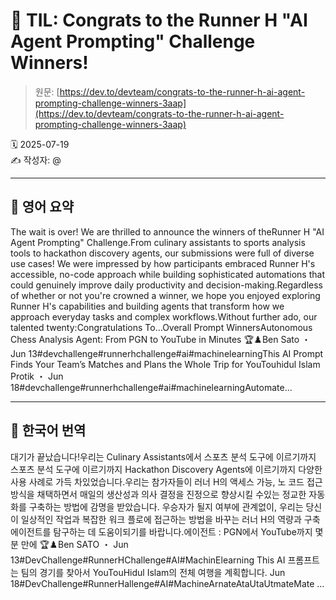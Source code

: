 # 📌 TIL: Congrats to the Runner H "AI Agent Prompting" Challenge Winners!

> 원문: [https://dev.to/devteam/congrats-to-the-runner-h-ai-agent-prompting-challenge-winners-3aap](https://dev.to/devteam/congrats-to-the-runner-h-ai-agent-prompting-challenge-winners-3aap)

🗓 2025-07-19  
✍️ 작성자: @

---

## 🔹 영어 요약

The wait is over! We are thrilled to announce the winners of theRunner H "AI Agent Prompting" Challenge.From culinary assistants to sports analysis tools to hackathon discovery agents, our submissions were full of diverse use cases! We were impressed by how participants embraced Runner H's accessible, no-code approach while building sophisticated automations that could genuinely improve daily productivity and decision-making.Regardless of whether or not you're crowned a winner, we hope you enjoyed exploring Runner H's capabilities and building agents that transform how we approach everyday tasks and complex workflows.Without further ado, our talented twenty:Congratulations To…Overall Prompt WinnersAutonomous Chess Analysis Agent: From PGN to YouTube in Minutes 🏆♟️Ben Sato ・ Jun 13#devchallenge#runnerhchallenge#ai#machinelearningThis AI Prompt Finds Your Team’s Matches and Plans the Whole Trip for YouTouhidul Islam Protik ・ Jun 18#devchallenge#runnerhchallenge#ai#machinelearningAutomate...

---

## 🔸 한국어 번역

대기가 끝났습니다!우리는 Culinary Assistants에서 스포츠 분석 도구에 이르기까지 스포츠 분석 도구에 이르기까지 Hackathon Discovery Agents에 이르기까지 다양한 사용 사례로 가득 차있었습니다.우리는 참가자들이 러너 H의 액세스 가능, 노 코드 접근 방식을 채택하면서 매일의 생산성과 의사 결정을 진정으로 향상시킬 수있는 정교한 자동화를 구축하는 방법에 감명을 받았습니다. 우승자가 될지 여부에 관계없이, 우리는 당신이 일상적인 작업과 복잡한 워크 플로에 접근하는 방법을 바꾸는 러너 H의 역량과 구축 에이전트를 탐구하는 데 도움이되기를 바랍니다.에이전트 : PGN에서 YouTube까지 몇 분 만에 🏆♟️Ben SATO ・ Jun 13#DevChallenge#RunnerHChallenge#AI#MachinElearning This AI 프롬프트는 팀의 경기를 찾아서 YouTouHidul Islam의 전체 여행을 계획합니다. Jun 18#DevChallenge#RunnerHallenge#AI#MachineArnateAtaUtaUtmateMate ...
